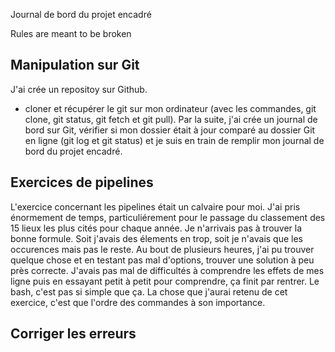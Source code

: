 Journal de bord du projet encadré

Rules are meant to be broken


## Manipulation sur Git

J'ai crée un repositoy sur Github.
- cloner et récupérer le git sur mon ordinateur (avec les commandes, git clone, git status, git fetch et git pull).
Par la suite, j'ai crée un journal de bord sur Git, vérifier si mon dossier était à jour comparé au dossier Git en ligne (git log et git status) et je suis en train de remplir mon journal de bord du projet encadré.

## Exercices de pipelines

L'exercice concernant les pipelines était un calvaire pour moi. J'ai pris énormement de temps, particuliérement pour le passage du classement des 15 lieux les plus cités pour chaque année. Je n'arrivais pas à trouver la bonne formule. Soit j'avais des élements en trop, soit je n'avais que les occurences mais pas le reste. Au bout de plusieurs heures, j'ai pu trouver quelque chose et en testant pas mal d'options, trouver une solution à peu près correcte. J'avais pas mal de difficultés à comprendre les effets de mes ligne puis en essayant petit à petit pour comprendre, ça finit par rentrer. Le bash, c'est pas si simple que ça. La chose que j'aurai retenu de cet exercice, c'est que l'ordre des commandes à son importance.

## Corriger les erreurs

